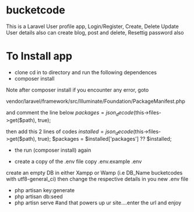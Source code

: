 # bucketcode
This is a Laravel User profile app, Login/Register, Create, Delete Update User details also can create blog, post and delete, Resettig password also

# To Install app
- clone
cd in to directory and run the following dependences
- composer install

Note after composer install if you encounter any error, goto 

vendor/laravel/framework/src/Illuminate/Foundation/PackageManifest.php

and comment the line below
$packages = json_decode($this->files->get($path), true);

then add this 2 lines of codes
$installed = json_decode($this->files->get($path), true);
$packages = $installed['packages'] ?? $installed;

- the run (composer install) again

- create a copy of the .env file
copy .env.example .env

create an empty DB in either Xampp or Wamp (i.e DB_Name bucketcodes with utf8-general_ci)
then change the respective details in you new .env file

- php artisan key:generate
- php artisan db:seed
- php artisn serve
#and that powers up ur site....enter the url and enjoy
